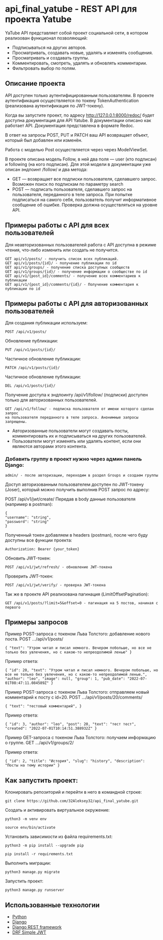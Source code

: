 # api_final_yatube - REST API для проекта Yatube

YaTube API представляет собой проект социальной сети, в котором реализован функционал позволяющий:
* Подписываться на других авторов.
* Просматривать, создавать новые, удалять и изменять сообщения.
* Просматривать и создавать группы.
* Комментировать, смотреть, удалять и обновлять комментарии.
* Фильтровать выбор по полям.

## Описание проекта
API доступен только аутентифицированным пользователям. В проекте аутентификация осуществляется по токену TokenAuthentication (реализована аутентификация по JWT-токену).

Когда вы запустите проект, по адресу http://127.0.0.1:8000/redoc/ будет доступна документация для API Yatube. В документации описано как работает API. Документация представлена в формате Redoc.

В ответ на запросы POST, PUT и PATCH ваш API возвращает объект, который был добавлен или изменён.

Работа с моделью Post осуществляется через через ModelViewSet.

В проекте описана модель Follow, в ней два поля — user (кто подписан) и following (на кого подписан). Для этой модели в документации уже описан эндпоинт /follow/ и два метода:

* GET — возвращает все подписки пользователя, сделавшего запрос. Возможен поиск по подпискам по параметру search
* POST — подписать пользователя, сделавшего запрос на пользователя, переданного в теле запроса. При попытке подписаться на самого себя, пользователь получит информативное сообщение об ошибке. Проверка должна осуществляться на уровне API.

## Примеры работы с API для всех пользователей

Для неавторизованных пользователей работа с API доступна в режиме чтения, что-либо изменить или создать не получится.

```
GET api/v1/posts/ - получить список всех публикаций.
GET api/v1/posts/{id}/ - получение публикации по id
GET api/v1/groups/ - получение списка доступных сообществ
GET api/v1/groups/{id}/ - получение информации о сообществе по id
GET api/v1/{post_id}/comments/ - получение всех комментариев к публикации
GET api/v1/{post_id}/comments/{id}/ - Получение комментария к публикации по id
```
## Примеры работы с API для авторизованных пользователей

Для создания публикации используем:
```
POST /api/v1/posts/
```

Обновление публикации:
```
PUT /api/v1/posts/{id}/
```

Частичное обновление публикации:
```
PATCH /api/v1/posts/{id}/
```

Частичное обновление публикации:
```
DEL /api/v1/posts/{id}/
```

Получение доступа к эндпоинту /api/v1/follow/ (подписки) доступен только для авторизованных пользователей.
```
GET /api/v1/follow/ - подписка пользователя от имени которого сделан запрос
на пользователя переданного в теле запроса. Анонимные запросы запрещены.
```

* Авторизованные пользователи могут создавать посты, комментировать их и подписываться на других пользователей.
* Пользователи могут изменять или удалять контент, если они являются авторами этого контента.

### Добавить группу в проект нужно через админ панель Django:
```
admin/ - после авторизации, переходим в раздел Groups и создаем группы
```
Доступ авторизованным пользователем доступен по JWT-токену (Joser), который можно получить выполнив POST запрос по адресу:

POST /api/v1/jwt/create/
Передав в body данные пользователя (например в postman):
```
{
"username": "string",
"password": "string"
}
```
Полученный токен добавляем в headers (postman), после чего буду доступны все функции проекта:
```
Authorization: Bearer {your_token}
```
Обновить JWT-токен:
```
POST /api/v1/jwt/refresh/ - обновление JWT-токена
```
Проверить JWT-токен:
```
POST /api/v1/jwt/verify/ - проверка JWT-токена
```
Так же в проекте API реализована пагинация (LimitOffsetPagination):
```
GET /api/v1/posts/?limit=5&offset=0 - пагинация на 5 постов, начиная с первого
```

## Примеры запросов

Пример POST-запроса с токеном Льва Толстого: добавление нового поста. POST .../api/v1/posts/
```
{ "text": "Утром читал и писал немного. Вечером побольше, но все не только без увлечения, но с какою-то непреодолимой ленью" }
```
Пример ответа:
```
{ "id": 20, "text": "Утром читал и писал немного. Вечером побольше, но все не только без увлечения, но с какою-то непреодолимой ленью.", "author": "leo", "image": null, "group": 1, "pub_date": "2022-07-01T08:47:11.084589Z" }
```
Пример POST-запроса с токеном Льва Толстого: отправляем новый комментарий к посту с id=20. POST .../api/v1/posts/20/comments/
```
{ "text": "тестовый комментарий", }
```
Пример ответа:
```
{ "id": 3, "author": "leo", "post": 20, "text": "тест тест", "created": "2022-07-01T10:14:51.388932Z" }
```
Пример GET-запроса с токеном Льва Толстого: получаем информацию о группе. GET .../api/v1/groups/2/

Пример ответа:
```
{ "id": 2, "title": "История", "slug": "history", "description": "Посты на тему истории" }
```

## Как запустить проект:

Клонировать репозиторий и перейти в него в командной строке:
```
git clone https://github.com/32Aleksey32/api_final_yatube.git
```

Cоздать и активировать виртуальное окружение:
```
python3 -m venv env
```
```
source env/bin/activate
```

Установить зависимости из файла requirements.txt:
```
python3 -m pip install --upgrade pip
```
```
pip install -r requirements.txt
```
Выполнить миграции:
```
python3 manage.py migrate
```
Запустить проект:
```
python3 manage.py runserver
```


## Использованные технологии
* [Python](https://www.python.org/)
* [Django](https://www.djangoproject.com/)
* [Django REST framework](https://www.django-rest-framework.org/)
* [DRF Simple JWT](https://django-rest-framework-simplejwt.readthedocs.io/en/latest/)
